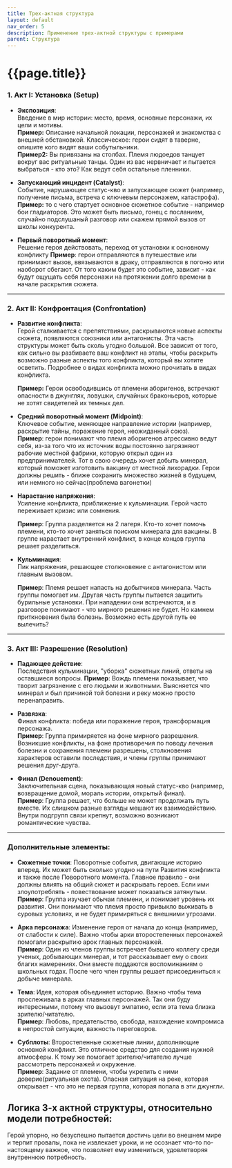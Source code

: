 ```yaml
---
title: Трех-актная структура
layout: default
nav_order: 5
description: Применение трех-актной структуры с примерами
parent: Структура
---
```


# {{page.title}}

### **1. Акт I: Установка (Setup)**

- **Экспозиция**:  
    Введение в мир истории: место, время, основные персонажи, их цели и мотивы.  
    **Пример:** Описание начальной локации, персонажей и знакомства с внешней обстановкой. Классическое: герои сидят в таверне, опишите кого видят ваши собутыльники.  
	**Пример2:** Вы привязаны на столбах. Племя людоедов танцует вокруг вас ритуальные танцы. Один из вас нервничает и пытается выбраться - кто это? Как ведут себя остальные пленники.  
    
- **Запускающий инцидент (Catalyst)**:  
    Событие, нарушающее статус-кво и запускающее сюжет (например, получение письма, встреча с ключевым персонажем, катастрофа).  
    **Пример:** то с чего стартует основное сюжетное событие - например бои гладиаторов. Это может быть письмо, гонец с посланием, случайно подслушаный разговор или скажем прямой вызов от школы конкурента.  
    
- **Первый поворотный момент**:  
    Решение героя действовать, переход от установки к основному конфликту 
    **Пример**:  герои отправляются в путешествие или принимают вызов, ввязываются в драку, отправляются в погоню или наоборот сбегают. От того каким будет это событие, зависит - как будут ощущать себя персонажи на протяжении долго времени в начале раскрытия сюжета.  
    

---

### **2. Акт II: Конфронтация (Confrontation)**

- **Развитие конфликта**:  
    Герой сталкивается с препятствиями, раскрываются новые аспекты сюжета, появляются союзники или антагонисты. Эта часть структуры может быть сколь угодно большой. Все зависит от того, как сильно вы разбиваете ваш конфликт на этапы, чтобы раскрыть возможно разные аспекты того конфликта, который вы хотите осветить. Подробнее о видах конфликта можно прочитать в видах конфликта.  
    
    **Пример:** Герои освободившись от племени аборигенов, встречают опасности в джунглях, ловушки, случайных браконьеров, которые не хотят свидетелей их темных дел. 
    
- **Средний поворотный момент (Midpoint)**:  
    Ключевое событие, меняющее направление истории (например, раскрытие тайны, поражение героя, неожиданный союз).  
    **Пример**: герои понимают что племя аборигенов агрессивно ведут себя, из-за того что их источник воды постоянно загрязняют рабочие местной фабрики, которую открыл один из предпринимателей. Тот в свою очередь хочет добыть минерал, который поможет изготовить вакцину от местной лихорадки. Герои должны решить - ближе сохранить множество жизней в будущем, или немного но сейчас(проблема вагонетки)
    
- **Нарастание напряжения**:  
    Усиление конфликта, приближение к кульминации. Герой часто переживает кризис или сомнения.  
    
    **Пример**: Группа разделяется на 2 лагеря. Кто-то хочет помочь племени, кто-то хочет заняться поиском минерала для вакцины. В группе нарастает внутренний конфликт, в конце концов группа решает разделиться. 
    
- **Кульминация**:  
    Пик напряжения, решающее столкновение с антагонистом или главным вызовом.  
    
    **Пример**: Племя решает напасть на добытчиков минерала. Часть группы помогает им. Другая часть группы пытается защитить бурильные установки. При нападении они встречаются, и в разговоре понимают - что мирного решения не будет. Но камнем приткновения была болезнь. Возможно есть другой путь ее вылечить?

---

### **3. Акт III: Разрешение (Resolution)**

- **Падающее действие**:  
    Последствия кульминации, "уборка" сюжетных линий, ответы на оставшиеся вопросы. 
    **Пример**: Вождь племени показывает, что творит загрязнение с его людьми и животными. Выясняется что минерал и был причиной той болезни и реку можно просто перенаправить. 
    
- **Развязка**:  
    Финал конфликта: победа или поражение героя, трансформация персонажа.  
    **Пример**: Группа примиряется на фоне мирного разрешения. Возникшие конфликты, на фоне противоречия по поводу лечения болезни и сохранения племени разрешены, столкновения характеров оставили последствия, и члены группы принимают решения друг-друга.  
    
- **Финал (Denouement)**:  
    Заключительная сцена, показывающая новый статус-кво (например, возвращение домой, мораль истории, открытый финал).  
    **Пример**: Группа решает, что больше не может продолжать путь вместе. Их слишком разные взгляды мешают их взаимодействию. Внутри подгрупп связи крепнут, возможно возникают романтические чувства.  
    

---

### Дополнительные элементы:

- **Сюжетные точки**: Поворотные события, двигающие историю вперед. Их может быть сколько угодно на пути Развития конфликта и также после Поворотного момента. Главное правило - они должны влиять на общий сюжет и раскрывать героев. Если ими злоупотреблять - повествование может показаться затянутым.  
	**Пример**: Группа изучает обычаи племени, и понимает уровень их развития. Они понимают что племя просто привыкло выживать в суровых условиях, и не будет примиряться с внешними угрозами. 
    
- **Арка персонажа**: Изменение героя от начала до конца (например, от слабости к силе). Важно чтобы арки второстепенных персонажей помогали раскрытию арок главных персонажей.  
	**Пример**: Один из членов группы встречает бывшего коллегу среди ученых, добывающих минерал, и тот рассказывает ему о своих благих намерениях. Они вместе поддаются воспоминаниям о школьных годах. После чего член группы решает присоединиться к добыче минерала.  
    
- **Тема**: Идея, которая объединяет историю. Важно чтобы тема прослеживала в арках главных персонажей. Так они буду интересными, потому что вызовут эмпатию, если эта тема близка зрителю/читателю.  
	**Пример**: Любовь, предательство, свобода, нахождение компромиса в непростой ситуации, важность переговоров. 
    
- **Субплоты**: Второстепенные сюжетные линии, дополняющие основной конфликт. Это отличное средство для создания нужной атмосферы. К тому же помогает зрителю/читателю лучше рассмотреть персонажей и окружение.  
	**Пример**: Задание от племени, чтобы укрепить с ними доверие(ритуальная охота). Опасная ситуация на реке, которая открывает - что это не первая группа, которая попала в эти джунгли. 

## Логика 3-х актной структуры, относительно модели потребностей:

Герой упорно, но безуспешно пытается достичь цели во внешнем мире и терпит провалы, пока не извлекает уроки, и не осознает что-то по-настоящему важное, что позволяет ему измениться, удовлетворяя внутреннюю потребность.